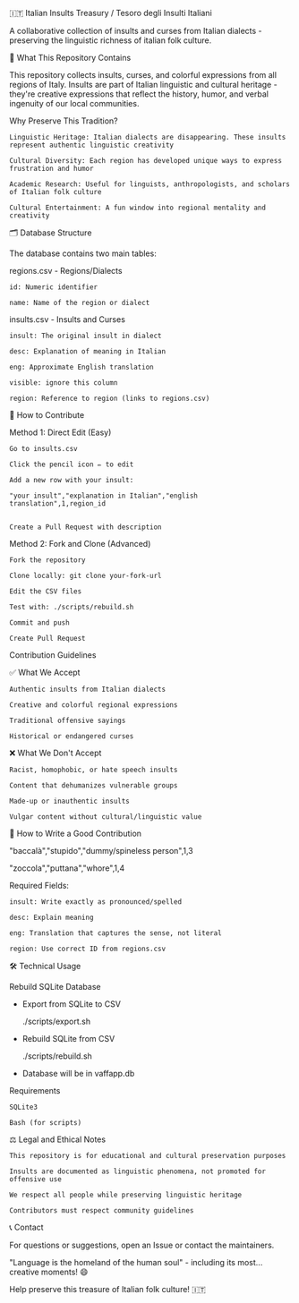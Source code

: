 🇮🇹 Italian Insults Treasury / Tesoro degli Insulti Italiani

A collaborative collection of insults and curses from Italian dialects - preserving the linguistic richness of italian folk culture.

📖 What This Repository Contains

This repository collects insults, curses, and colorful expressions from all regions of Italy. Insults are part of Italian linguistic and cultural heritage - they're creative expressions that reflect the history, humor, and verbal ingenuity of our local communities.

Why Preserve This Tradition?


    Linguistic Heritage: Italian dialects are disappearing. These insults represent authentic linguistic creativity

    Cultural Diversity: Each region has developed unique ways to express frustration and humor

    Academic Research: Useful for linguists, anthropologists, and scholars of Italian folk culture

    Cultural Entertainment: A fun window into regional mentality and creativity



🗂️ Database Structure

The database contains two main tables:

regions.csv - Regions/Dialects


    id: Numeric identifier

    name: Name of the region or dialect


insults.csv - Insults and Curses


    insult: The original insult in dialect

    desc: Explanation of meaning in Italian

    eng: Approximate English translation

    visible: ignore this column

    region: Reference to region (links to regions.csv)



🤝 How to Contribute

Method 1: Direct Edit (Easy)


    Go to insults.csv

    Click the pencil icon ✏️ to edit

    Add a new row with your insult:

    "your insult","explanation in Italian","english translation",1,region_id


    Create a Pull Request with description


Method 2: Fork and Clone (Advanced)


    Fork the repository

    Clone locally: git clone your-fork-url

    Edit the CSV files

    Test with: ./scripts/rebuild.sh

    Commit and push

    Create Pull Request


Contribution Guidelines

✅ What We Accept


    Authentic insults from Italian dialects

    Creative and colorful regional expressions

    Traditional offensive sayings

    Historical or endangered curses


❌ What We Don't Accept


    Racist, homophobic, or hate speech insults

    Content that dehumanizes vulnerable groups

    Made-up or inauthentic insults

    Vulgar content without cultural/linguistic value


📝 How to Write a Good Contribution

"baccalà","stupido","dummy/spineless person",1,3

"zoccola","puttana","whore",1,4


Required Fields:


    insult: Write exactly as pronounced/spelled

    desc: Explain meaning

    eng: Translation that captures the sense, not literal

    region: Use correct ID from regions.csv


🛠️ Technical Usage

Rebuild SQLite Database

- Export from SQLite to CSV

    ./scripts/export.sh

- Rebuild SQLite from CSV

    ./scripts/rebuild.sh

- Database will be in vaffapp.db


Requirements


    SQLite3

    Bash (for scripts)



⚖️ Legal and Ethical Notes


    This repository is for educational and cultural preservation purposes

    Insults are documented as linguistic phenomena, not promoted for offensive use

    We respect all people while preserving linguistic heritage

    Contributors must respect community guidelines



📞 Contact

For questions or suggestions, open an Issue or contact the maintainers.


"Language is the homeland of the human soul" - including its most... creative moments! 😄

Help preserve this treasure of Italian folk culture! 🇮🇹
